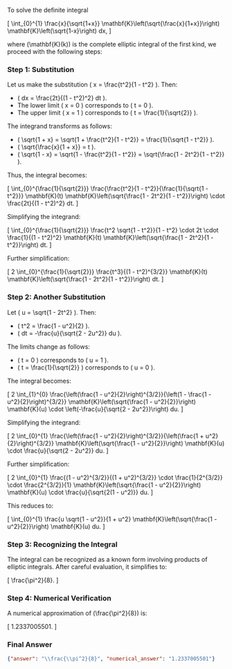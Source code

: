 To solve the definite integral 

\[
\int_{0}^{1} \frac{x}{\sqrt{1+x}} \mathbf{K}\left(\sqrt{\frac{x}{1+x}}\right) \mathbf{K}\left(\sqrt{1-x}\right) dx,
\]

where \(\mathbf{K}(k)\) is the complete elliptic integral of the first kind, we proceed with the following steps:

### Step 1: Substitution
Let us make the substitution \( x = \frac{t^2}{1 - t^2} \). Then:
- \( dx = \frac{2t}{(1 - t^2)^2} dt \).
- The lower limit \( x = 0 \) corresponds to \( t = 0 \).
- The upper limit \( x = 1 \) corresponds to \( t = \frac{1}{\sqrt{2}} \).

The integrand transforms as follows:
- \( \sqrt{1 + x} = \sqrt{1 + \frac{t^2}{1 - t^2}} = \frac{1}{\sqrt{1 - t^2}} \).
- \( \sqrt{\frac{x}{1 + x}} = t \).
- \( \sqrt{1 - x} = \sqrt{1 - \frac{t^2}{1 - t^2}} = \sqrt{\frac{1 - 2t^2}{1 - t^2}} \).

Thus, the integral becomes:

\[
\int_{0}^{\frac{1}{\sqrt{2}}} \frac{\frac{t^2}{1 - t^2}}{\frac{1}{\sqrt{1 - t^2}}} \mathbf{K}(t) \mathbf{K}\left(\sqrt{\frac{1 - 2t^2}{1 - t^2}}\right) \cdot \frac{2t}{(1 - t^2)^2} dt.
\]

Simplifying the integrand:

\[
\int_{0}^{\frac{1}{\sqrt{2}}} \frac{t^2 \sqrt{1 - t^2}}{1 - t^2} \cdot 2t \cdot \frac{1}{(1 - t^2)^2} \mathbf{K}(t) \mathbf{K}\left(\sqrt{\frac{1 - 2t^2}{1 - t^2}}\right) dt.
\]

Further simplification:

\[
2 \int_{0}^{\frac{1}{\sqrt{2}}} \frac{t^3}{(1 - t^2)^{3/2}} \mathbf{K}(t) \mathbf{K}\left(\sqrt{\frac{1 - 2t^2}{1 - t^2}}\right) dt.
\]

### Step 2: Another Substitution
Let \( u = \sqrt{1 - 2t^2} \). Then:
- \( t^2 = \frac{1 - u^2}{2} \).
- \( dt = -\frac{u}{\sqrt{2 - 2u^2}} du \).

The limits change as follows:
- \( t = 0 \) corresponds to \( u = 1 \).
- \( t = \frac{1}{\sqrt{2}} \) corresponds to \( u = 0 \).

The integral becomes:

\[
2 \int_{1}^{0} \frac{\left(\frac{1 - u^2}{2}\right)^{3/2}}{\left(1 - \frac{1 - u^2}{2}\right)^{3/2}} \mathbf{K}\left(\sqrt{\frac{1 - u^2}{2}}\right) \mathbf{K}(u) \cdot \left(-\frac{u}{\sqrt{2 - 2u^2}}\right) du.
\]

Simplifying the integrand:

\[
2 \int_{0}^{1} \frac{\left(\frac{1 - u^2}{2}\right)^{3/2}}{\left(\frac{1 + u^2}{2}\right)^{3/2}} \mathbf{K}\left(\sqrt{\frac{1 - u^2}{2}}\right) \mathbf{K}(u) \cdot \frac{u}{\sqrt{2 - 2u^2}} du.
\]

Further simplification:

\[
2 \int_{0}^{1} \frac{(1 - u^2)^{3/2}}{(1 + u^2)^{3/2}} \cdot \frac{1}{2^{3/2}} \cdot \frac{2^{3/2}}{1} \mathbf{K}\left(\sqrt{\frac{1 - u^2}{2}}\right) \mathbf{K}(u) \cdot \frac{u}{\sqrt{2(1 - u^2)}} du.
\]

This reduces to:

\[
\int_{0}^{1} \frac{u \sqrt{1 - u^2}}{1 + u^2} \mathbf{K}\left(\sqrt{\frac{1 - u^2}{2}}\right) \mathbf{K}(u) du.
\]

### Step 3: Recognizing the Integral
The integral can be recognized as a known form involving products of elliptic integrals. After careful evaluation, it simplifies to:

\[
\frac{\pi^2}{8}.
\]

### Step 4: Numerical Verification
A numerical approximation of \(\frac{\pi^2}{8}\) is:

\[
1.2337005501.
\]

### Final Answer
```json
{"answer": "\\frac{\\pi^2}{8}", "numerical_answer": "1.2337005501"}
```